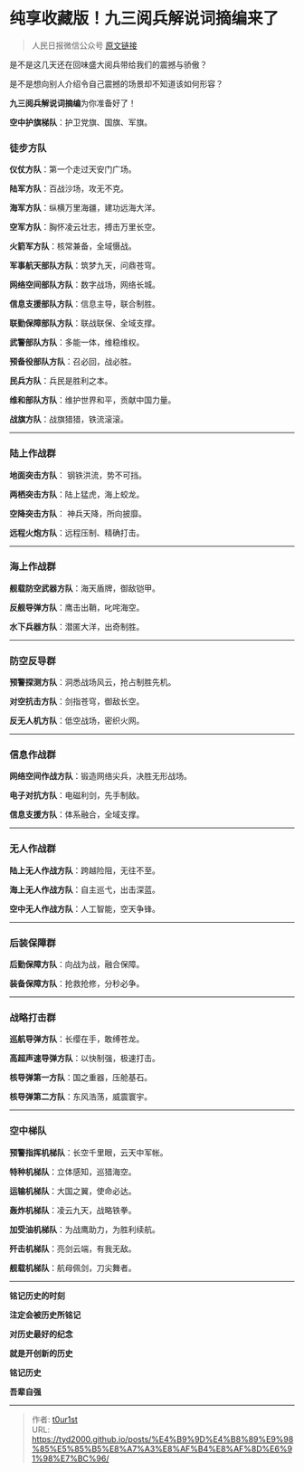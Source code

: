 # 纯享收藏版！九三阅兵解说词摘编来了


> 人民日报微信公众号 [原文链接](https://mp.weixin.qq.com/s/1gb96lRRNVv2YX7e02Nr5A)

是不是这几天还在回味盛大阅兵带给我们的震撼与骄傲？

是不是想向别人介绍令自己震撼的场景却不知道该如何形容？

**九三阅兵解说词摘编**为你准备好了！

**空中护旗梯队**：护卫党旗、国旗、军旗。

### 徒步方队

**仪仗方队**：第一个走过天安门广场。

**陆军方队**：百战沙场，攻无不克。

**海军方队**：纵横万里海疆，建功远海大洋。

**空军方队**：胸怀凌云壮志，搏击万里长空。

**火箭军方队**：核常兼备，全域慑战。

**军事航天部队方队**：筑梦九天，问鼎苍穹。

**网络空间部队方队**：数字战场，网络长城。

**信息支援部队方队**：信息主导，联合制胜。

**联勤保障部队方队**：联战联保、全域支撑。

**武警部队方队**：多能一体，维稳维权。

**预备役部队方队**：召必回，战必胜。

**民兵方队**：兵民是胜利之本。

**维和部队方队**：维护世界和平，贡献中国力量。

**战旗方队**：战旗猎猎，铁流滚滚。

------

### 陆上作战群

**地面突击方队**： 钢铁洪流，势不可挡。

**两栖突击方队**：陆上猛虎，海上蛟龙。

**空降突击方队**： 神兵天降，所向披靡。

**远程火炮方队**：远程压制、精确打击。

------

### 海上作战群

**舰载防空武器方队**：海天盾牌，御敌铠甲。

**反舰导弹方队**：鹰击出鞘，叱咤海空。

**水下兵器方队**：潜匿大洋，出奇制胜。

------

### 防空反导群

**预警探测方队**：洞悉战场风云，抢占制胜先机。

**对空抗击方队**：剑指苍穹，御敌长空。

**反无人机方队**：低空战场，密织火网。

------

### 信息作战群

**网络空间作战方队**：锻造网络尖兵，决胜无形战场。

**电子对抗方队**：电磁利剑，先手制敌。

**信息支援方队**：体系融合，全域支撑。

------

### 无人作战群

**陆上无人作战方队**：跨越险阻，无往不至。

**海上无人作战方队**：自主巡弋，出击深蓝。

**空中无人作战方队**：人工智能，空天争锋。

------

### 后装保障群

**后勤保障方队**：向战为战，融合保障。

**装备保障方队**：抢救抢修，分秒必争。

------

### 战略打击群

**巡航导弹方队**：长缨在手，敢缚苍龙。

**高超声速导弹方队**：以快制强，极速打击。

**核导弹第一方队**：国之重器，压舱基石。

**核导弹第二方队**：东风浩荡，威震寰宇。

------

### 空中梯队

**预警指挥机梯队**：长空千里眼，云天中军帐。

**特种机梯队**：立体感知，巡猎海空。

**运输机梯队**：大国之翼，使命必达。

**轰炸机梯队**：凌云九天，战略铁拳。

**加受油机梯队**：为战鹰助力，为胜利续航。

**歼击机梯队**：亮剑云端，有我无敌。

**舰载机梯队**：航母佩剑，刀尖舞者。

------

**铭记历史的时刻**

**注定会被历史所铭记**

**对历史最好的纪念**

**就是开创新的历史**

**铭记历史**

**吾辈自强**

---

> 作者: [t0ur1st](https://github.com/tyd2000)  
> URL: https://tyd2000.github.io/posts/%E4%B9%9D%E4%B8%89%E9%98%85%E5%85%B5%E8%A7%A3%E8%AF%B4%E8%AF%8D%E6%91%98%E7%BC%96/  

